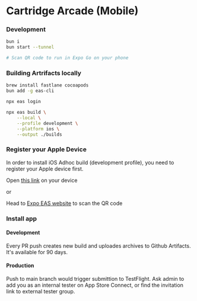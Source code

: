 # Cartridge Arcade (Mobile)

### Development

```sh
bun i
bun start --tunnel 

# Scan QR code to run in Expo Go on your phone
```

### Building Artrifacts locally

```sh
brew install fastlane cocoapods
bun add -g eas-cli

npx eas login

npx eas build \
    --local \
    --profile development \
    --platform ios \
    --output ./builds
```

### Register your Apple Device

In order to install iOS Adhoc build (development profile), you need to register your Apple device first.

Open [this link](https://expo.dev/accounts/cartridge/settings/apple-devices) on your device

or

Head to [Expo EAS website](https://expo.dev/accounts/cartridge/settings/apple-devices) to scan the QR code

### Install app

#### Development

Every PR push creates new build and uploades archives to Github Artifacts. It's available for 90 days.

#### Production

Push to main branch would trigger submittion to TestFlight.
Ask admin to add you as an internal tester on App Store Connect, or find the invitation link to external tester group.
